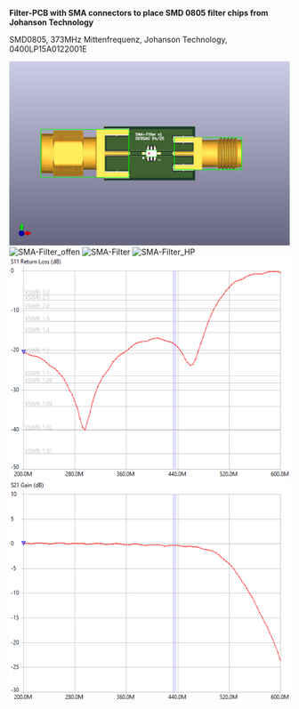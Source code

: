 **Filter-PCB with SMA connectors to place SMD 0805 filter chips from Johanson Technology**


SMD0805, 373MHz Mittenfrequenz, Johanson Technology, 0400LP15A0122001E


![SMA-Filter_kicad](SMA-Filter.png)
![SMA-Filter_offen](Filter_open.png)
![SMA-Filter](Filter.png)
![SMA-Filter_HP](Kennlinie_HP.png)
![SMA-Filter_SWR](SWR.png)
![SMA-Filter_NVA1](S21.png)


